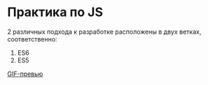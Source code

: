 # Практика по JS

2 различных подхода к разработке расположены в двух ветках, соответственно:
1. ES6
2. ES5

[GIF-превью](https://sharapov.tech/assets/custom/demo.gif)
